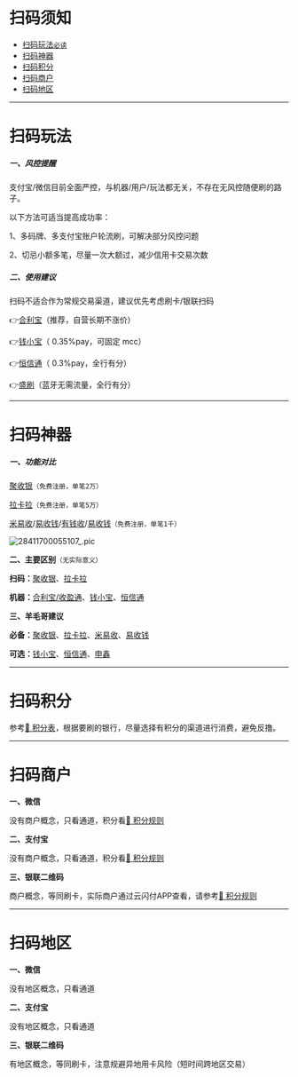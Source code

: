 #  扫码须知

- [扫码玩法`必读`](#扫码玩法)
- [扫码神器](#扫码神器)
- [扫码积分](#扫码积分)
- [扫码商户](#扫码商户)
- [扫码地区](#扫码地区)

---

# 扫码玩法

##### 一、风控提醒

支付宝/微信目前全面严控，与机器/用户/玩法都无关，不存在无风控随便刷的路子。

以下方法可适当提高成功率：

1、多码牌、多支付宝账户轮流刷，可解决部分风控问题

2、切忌小额多笔，尽量一次大额过，减少信用卡交易次数

##### 二、使用建议

扫码不适合作为常规交易渠道，建议优先考虑刷卡/银联扫码

👉[合利宝](https://wiki.zjkmkj.com/#/tool/hlb)（推荐，自营长期不涨价）

👉[钱小宝](https://wiki.zjkmkj.com/#/tool/qxb)（ 0.35%pay，可固定 mcc）

👉[恒信通](https://wiki.zjkmkj.com/#/tool/hxt)（ 0.3%pay，全行有分）

👉[盛刷](https://wiki.zjkmkj.com/#/tool/ss)（蓝牙无需流量，全行有分）

------

# 扫码神器

##### 一、功能对比

[聚收银](tool/jys.md)`（免费注册，单笔2万）`

[拉卡拉](tool/lkl.md)`（免费注册，单笔5万）`

[米易收](tool/mys.md)/[易收钱](tool/ysq.md)/[有钱收](tool/yqs.md)/[易收钱](易碰碰/ypp.md)`（免费注册，单笔1千）`

![28411700055107_.pic](https://wiki.zjkmkj.com/media/202311152133137.png)

**二、主要区别**`（无实际意义）`

**扫码：**[聚收银](tool/jsy.md)、[拉卡拉](tool/lkl.md)

**机器：**[合利宝/收盈通](tool/hlb.md)、[钱小宝](tool/qxb.md)、[恒信通](tool/hxt.md)

**三、羊毛哥建议**

**必备：**[聚收银](tool/jsy.md)、[拉卡拉](tool/lkl.md)、[米易收](tool/mys.md)、[易收钱](tool/ysq.md)

**可选：**[钱小宝](tool/qxb.md)、[恒信通](tool/hxt.md)、[申鑫](tool/sx.md)

------

# 扫码积分

参考[:link: 积分表](start/form#积分规则)，根据要刷的银行，尽量选择有积分的渠道进行消费，避免反撸。

------

# 扫码商户

**一、微信**

没有商户概念，只看通道，积分看[:link: 积分规则](start/form#积分规则)

**二、支付宝**

没有商户概念，只看通道，积分看[:link: 积分规则](start/form#积分规则)

**三、银联二维码**

商户概念，等同刷卡，实际商户通过云闪付APP查看，请参考[:link: 积分规则](start/form#积分规则)

------

# 扫码地区

**一、微信**

没有地区概念，只看通道

**二、支付宝**

没有地区概念，只看通道

**三、银联二维码**

有地区概念，等同刷卡，注意规避异地用卡风险（短时间跨地区交易）

